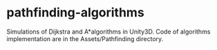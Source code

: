 # pathfinding-algorithms
Simulations of Dijkstra and A*algorithms in Unity3D. 
Code of algorithms implementation are in the Assets/Pathfinding directory.
